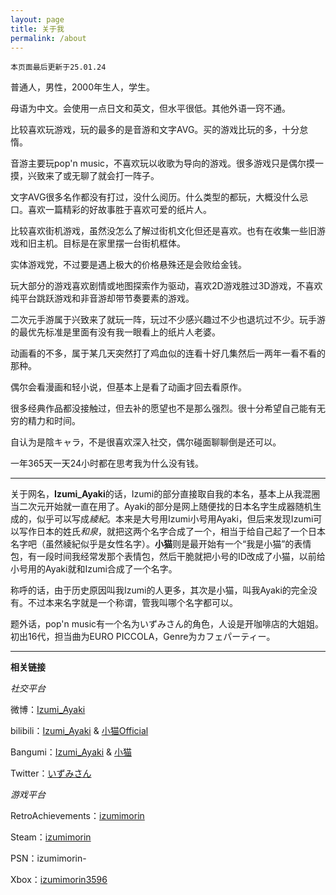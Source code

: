 ```yaml
---
layout: page
title: 关于我
permalink: /about
---
```


`本页面最后更新于25.01.24`

普通人，男性，2000年生人，学生。

母语为中文。会使用一点日文和英文，但水平很低。其他外语一窍不通。

比较喜欢玩游戏，玩的最多的是音游和文字AVG。买的游戏比玩的多，十分怠惰。

音游主要玩pop'n music，不喜欢玩以收歌为导向的游戏。很多游戏只是偶尔摸一摸，兴致来了或无聊了就会打一阵子。

文字AVG很多名作都没有打过，没什么阅历。什么类型的都玩，大概没什么忌口。喜欢一篇精彩的好故事胜于喜欢可爱的纸片人。

比较喜欢街机游戏，虽然没怎么了解过街机文化但还是喜欢。也有在收集一些旧游戏和旧主机。目标是在家里摆一台街机框体。

实体游戏党，不过要是遇上极大的价格悬殊还是会败给金钱。

玩大部分的游戏喜欢剧情或地图探索作为驱动，喜欢2D游戏胜过3D游戏，不喜欢纯平台跳跃游戏和非音游却带节奏要素的游戏。

二次元手游属于兴致来了就玩一阵，玩过不少感兴趣过不少也退坑过不少。玩手游的最优先标准是里面有没有我一眼看上的纸片人老婆。

动画看的不多，属于某几天突然打了鸡血似的连看十好几集然后一两年一看不看的那种。

偶尔会看漫画和轻小说，但基本上是看了动画才回去看原作。

很多经典作品都没接触过，但去补的愿望也不是那么强烈。很十分希望自己能有无穷的精力和时间。

自认为是陰キャラ，不是很喜欢深入社交，偶尔碰面聊聊倒是还可以。

一年365天一天24小时都在思考我为什么没有钱。 

---

关于网名，**Izumi_Ayaki**的话，Izumi的部分直接取自我的本名，基本上从我混圈当二次元开始就一直在用了。Ayaki的部分是网上随便找的日本名字生成器随机生成的，似乎可以写成*綾紀*。本来是大号用Izumi小号用Ayaki，但后来发现Izumi可以写作日本的姓氏*和泉*，就把这两个名字合成了一个，相当于给自己起了一个日本名字吧（虽然綾紀似乎是女性名字）。**小猫**则是最开始有一个“我是小猫”的表情包，有一段时间我经常发那个表情包，然后干脆就把小号的ID改成了小猫，以前给小号用的Ayaki就和Izumi合成了一个名字。

称呼的话，由于历史原因叫我Izumi的人更多，其次是小猫，叫我Ayaki的完全没有。不过本来名字就是一个称谓，管我叫哪个名字都可以。

题外话，pop'n music有一个名为いずみさん的角色，人设是开咖啡店的大姐姐。初出16代，担当曲为EURO PICCOLA，Genre为カフェパーティー。

---

**相关链接**

*社交平台*

微博：[Izumi_Ayaki](https://weibo.com/u/5679319503)

bilibili：[Izumi_Ayaki](https://space.bilibili.com/22617205) & [小猫Official](https://space.bilibili.com/613745004)

Bangumi：[Izumi_Ayaki](https://bangumi.tv/user/izumimorin) & [小猫](https://bangumi.tv/user/izumimorin0) 

Twitter：[いずみさん](https://twitter.com/Ayaki_Izumi)

*游戏平台*

RetroAchievements：[izumimorin](https://retroachievements.org/user/izumimorin)

Steam：[izumimorin](https://steamcommunity.com/id/izumimorin/)

PSN：izumimorin-

Xbox：[izumimorin3596](https://account.xbox.com/en-US/Profile?gamerTag=izumimorin3596)
